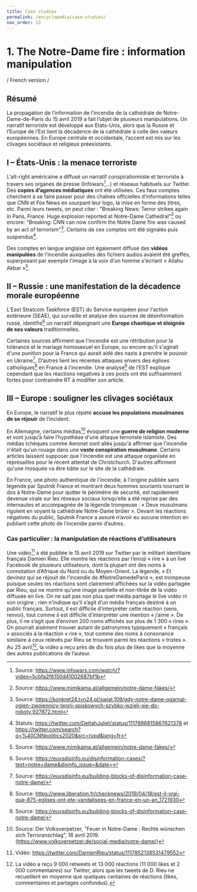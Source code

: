 ```yaml
---
title: Case studies
permalink: /encyclopedia/case-studies/
nav_order: 13
---
```



# 1. The Notre-Dame fire : information manipulation 

/ French version /

## Résumé

La propagation de l’information de l’incendie de la cathédrale de Notre-Dame-de-Paris du 15 avril 2019 a fait l’objet de plusieurs manipulations.
Un narratif terroriste est développé aux Etats-Unis, alors que la Russie et l’Europe de l’Est lient la décadence de la cathédrale à celle des valeurs européennes. En Europe centrale et occidentale, l’accent est mis sur les clivages sociétaux et religieux préexistants.

## I – États-Unis : la menace terroriste

L'alt-right américaine a diffusé un narratif conspirationniste et terroriste à travers ses organes de presse (Infowars[^1]…) et réseaux habituels sur Twitter. Des **copies d’agences médiatiques** ont été utilisées. Ces faux comptes cherchent à se faire passer pour des chaînes officielles d’informations telles que CNN et Fox News en usurpant leur logo, la mise en forme des titres, etc.  Parmi leurs tweets, on peut citer : "Breaking News: Terror strikes again in Paris, France. Huge explosion reported at Notre-Dame Cathedral"[^2] ou encore: "Breaking: CNN can now confirm the Notre Dame fire was caused by an act of terrorism"[^3]. Certains de ces comptes ont été signalés puis suspendus[^4].

Des comptes en langue anglaise ont également diffusé des **vidéos manipulées** de l'incendie auxquelles des fichiers audios avaient été greffés, superposant par exemple l'image à la voix d'un homme s'écriant « Allahu Akbar »[^5].

## II – Russie : une manifestation de la décadence morale européenne

L’East Stratcom Taskforce (EST) du Service européen pour l'action extérieure (SEAE), qui surveille et analyse des sources de désinformation russe, identifie[^6] un narratif dépeignant une **Europe chaotique et éloignée de ses valeurs** traditionnelles.

Certaines sources affirment que l'incendie est une rétribution pour la tolérance et le mariage homosexuel en Europe, ou encore qu'il s'agirait d'une punition pour la France qui aurait aidé des nazis à prendre le pouvoir en Ukraine[^7]. D’autres lient les récentes attaques envers des églises catholiques[^8] en France à l'incendie. Une analyse[^9] de l’EST explique cependant que les réactions négatives à ces posts ont été suffisamment fortes pour contraindre RT à modifier son article.

## III – Europe : souligner les clivages sociétaux

En Europe, le narratif le plus répété **accuse les populations musulmanes de se réjouir** de l’incident.

En Allemagne, certains médias[^10] évoquent une **guerre de religion moderne** et vont jusqu’à faire l’hypothèse d'une attaque terroriste islamiste. Des médias tchèques comme Aeronet sont allés jusqu'à affirmer que l'incendie n'était qu'un rouage dans une **vaste conspiration musulmane**. Certains articles laissent supposer que l'incendie est une attaque organisée en représailles pour le récent attentat de Christchurch. D'autres affirment qu'une mosquée va être bâtie sur le site de la cathédrale.

En France, une photo authentique de l'incendie, à l'origine publiée sans légende par Sputnik France et montrant deux hommes souriants tournant le dos à Notre-Dame pour quitter le périmètre de sécurité, est rapidement devenue virale sur les réseaux sociaux lorsqu’elle a été reprise par des internautes et accompagnée de la légende trompeuse : « Deux musulmans rigolent en voyant la cathédrale Notre-Dame brûler ». Devant les réactions négatives du public, Sputnik France a assuré n’avoir eu aucune intention en publiant cette photo de l’incendie parmi d’autres.



### Cas particulier : la manipulation de réactions d’utilisateurs

Une vidéo[^11] a été publiée le 15 avril 2019 sur Twitter par le militant identitaire français Damien Rieu. Elle montre les réactions par l’emoji « rire » à un live Facebook de plusieurs utilisateurs, dont la plupart ont des noms à connotation d’Afrique du Nord ou du Moyen-Orient. La légende, « Et devinez qui se réjouit de l'incendie de #NotreDamedeParis », est trompeuse puisque seules les réactions sont clairement affichées sur la vidéo partagée par Rieu, qui ne montre qu’une image partielle et non-titrée de la vidéo diffusée en live. On ne sait pas non plus quel média partage le live vidéo ni son origine ; rien n’indique qu’il s’agit d’un média français destiné à un public français. Surtout, il est difficile d’interpréter cette réaction (sens, renvoi), tout comme il est difficile d’interpréter une mention « j’aime ». De plus, il ne s’agit que d’environ 200 noms affichés sur plus de 1 300 « rires ». On pourrait aisément trouver autant de patronymes typiquement « français » associés à la réaction « rire », tout comme des noms à consonance similaire à ceux relevés par Rieu se trouvent parmi les réactions « tristes ».  Au 25 avril[^12], la vidéo a reçu près de dix fois plus de likes que la moyenne des autres publications de l’auteur.

[^1]: Source: https://www.infowars.com/watch/?video=5cbfa2f6150d41002687bf1b

[^2]: Source:  https://www.mimikama.at/allgemein/notre-dame-fakes/

[^3]: Source: https://konkret24.tvn24.pl/swiat,109/gdy-notre-dame-ogarnal-ogien-zwolennicy-teorii-spiskowych-szybko-wzieli-sie-do-roboty,927872.html

[^4]: Statuts: https://twitter.com/DeltahJuliet/status/1117896815867621378 et  https://twitter.com/search?q=%40CNNpolitics2020&src=typd&lang=fr

[^5]: Source: https://www.mimikama.at/allgemein/notre-dame-fakes/

[^6]: Source: https://euvsdisinfo.eu/disinformation-cases/?text=notre+dame&disinfo_issue=&date=

[^7]: Source: https://euvsdisinfo.eu/building-blocks-of-disinformation-case-notre-dame/

[^8]: Source: https://www.liberation.fr/checknews/2019/04/18/est-il-vrai-que-875-eglises-ont-ete-vandalisees-en-france-en-un-an_1721930 

[^9]: Source: https://euvsdisinfo.eu/building-blocks-of-disinformation-case-notre-dame/

[^10]: Source: Der Volksverpetzer, "Feuer in Notre-Dame : Rechte wünschen sich Terroranschlag", 16 avril 2019. (https://www.volksverpetzer.de/social-media/notre-dame/)

[^11]: Vidéo: https://twitter.com/DamienRieu/status/1117852138531479552

[^12]:  La vidéo a reçu 9 000 retweets et 13 000 réactions (11 000 likes et 2 000 commentaires) sur Twitter, alors que les tweets de D. 
Rieu ne recueillent en moyenne que quelques centaines de réactions (likes, commentaires et partages confondus).

